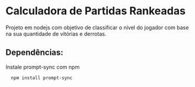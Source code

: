 
# Calculadora de Partidas Rankeadas

Projeto em nodejs com objetivo de classificar o nível do jogador com base na sua quantidade de vitórias e derrotas.



## Dependências:

Instale prompt-sync com npm

```bash
  npm install prompt-sync 
```
    